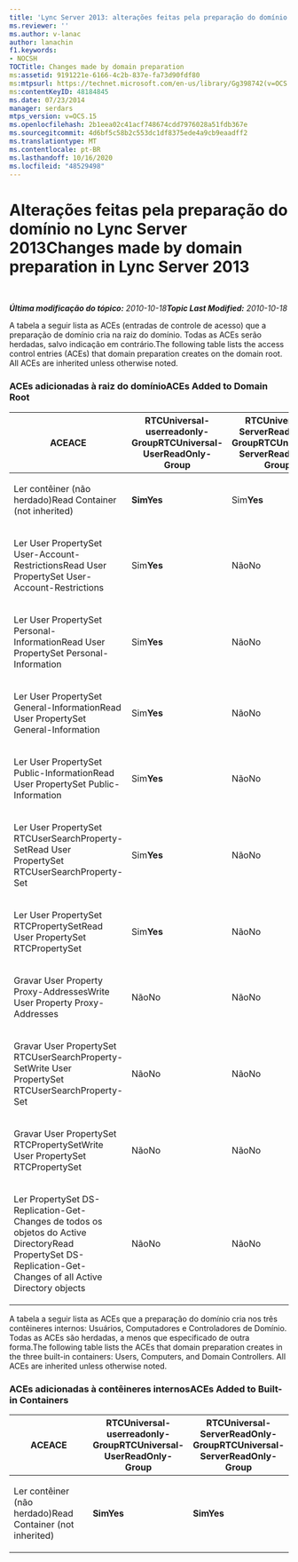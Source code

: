 ```yaml
---
title: 'Lync Server 2013: alterações feitas pela preparação do domínio'
ms.reviewer: ''
ms.author: v-lanac
author: lanachin
f1.keywords:
- NOCSH
TOCTitle: Changes made by domain preparation
ms:assetid: 9191221e-6166-4c2b-837e-fa73d90fdf80
ms:mtpsurl: https://technet.microsoft.com/en-us/library/Gg398742(v=OCS.15)
ms:contentKeyID: 48184845
ms.date: 07/23/2014
manager: serdars
mtps_version: v=OCS.15
ms.openlocfilehash: 2b1eea02c41acf748674cdd7976028a51fdb367e
ms.sourcegitcommit: 4d6bf5c58b2c553dc1df8375ede4a9cb9eaadff2
ms.translationtype: MT
ms.contentlocale: pt-BR
ms.lasthandoff: 10/16/2020
ms.locfileid: "48529498"
---
```

# <a name="changes-made-by-domain-preparation-in-lync-server-2013"></a><span data-ttu-id="32027-102">Alterações feitas pela preparação do domínio no Lync Server 2013</span><span class="sxs-lookup"><span data-stu-id="32027-102">Changes made by domain preparation in Lync Server 2013</span></span>

<div data-xmlns="http://www.w3.org/1999/xhtml">

<div class="topic" data-xmlns="http://www.w3.org/1999/xhtml" data-msxsl="urn:schemas-microsoft-com:xslt" data-cs="https://msdn.microsoft.com/">

<div data-asp="https://msdn2.microsoft.com/asp">



</div>

<div id="mainSection">

<div id="mainBody">

<span> </span>

<span data-ttu-id="32027-103">_**Última modificação do tópico:** 2010-10-18_</span><span class="sxs-lookup"><span data-stu-id="32027-103">_**Topic Last Modified:** 2010-10-18_</span></span>

<span data-ttu-id="32027-p101">A tabela a seguir lista as ACEs (entradas de controle de acesso) que a preparação de domínio cria na raiz do domínio. Todas as ACEs serão herdadas, salvo indicação em contrário.</span><span class="sxs-lookup"><span data-stu-id="32027-p101">The following table lists the access control entries (ACEs) that domain preparation creates on the domain root. All ACEs are inherited unless otherwise noted.</span></span>

<div id="sectionSection0" class="section">

### <a name="aces-added-to-domain-root"></a><span data-ttu-id="32027-106">ACEs adicionadas à raiz do domínio</span><span class="sxs-lookup"><span data-stu-id="32027-106">ACEs Added to Domain Root</span></span>

<table style="width:100%;">
<colgroup>
<col style="width: 16%" />
<col style="width: 16%" />
<col style="width: 16%" />
<col style="width: 16%" />
<col style="width: 16%" />
<col style="width: 16%" />
</colgroup>
<thead>
<tr class="header">
<th><span data-ttu-id="32027-107">ACE</span><span class="sxs-lookup"><span data-stu-id="32027-107">ACE</span></span></th>
<th><span data-ttu-id="32027-108">RTCUniversal-userreadonly-Group</span><span class="sxs-lookup"><span data-stu-id="32027-108">RTCUniversal-UserReadOnly-Group</span></span></th>
<th><span data-ttu-id="32027-109">RTCUniversal-ServerReadOnly-Group</span><span class="sxs-lookup"><span data-stu-id="32027-109">RTCUniversal-ServerReadOnly-Group</span></span></th>
<th><span data-ttu-id="32027-110">RTCUniversal-UserAdmins</span><span class="sxs-lookup"><span data-stu-id="32027-110">RTCUniversal-UserAdmins</span></span></th>
<th><span data-ttu-id="32027-111">RTCHSUniversal-Services</span><span class="sxs-lookup"><span data-stu-id="32027-111">RTCHSUniversal-Services</span></span></th>
<th><span data-ttu-id="32027-112">Authenticated-Users</span><span class="sxs-lookup"><span data-stu-id="32027-112">Authenticated-Users</span></span></th>
</tr>
</thead>
<tbody>
<tr class="odd">
<td><p><span data-ttu-id="32027-113">Ler contêiner (não herdado)</span><span class="sxs-lookup"><span data-stu-id="32027-113">Read Container (not inherited)</span></span></p></td>
<td><p><span data-ttu-id="32027-114"><strong>Sim</strong></span><span class="sxs-lookup"><span data-stu-id="32027-114"><strong>Yes</strong></span></span></p></td>
<td><p><span data-ttu-id="32027-115">Sim</span><span class="sxs-lookup"><span data-stu-id="32027-115"><strong>Yes</strong></span></span></p></td>
<td><p><span data-ttu-id="32027-116">Não</span><span class="sxs-lookup"><span data-stu-id="32027-116">No</span></span></p></td>
<td><p><span data-ttu-id="32027-117">Não</span><span class="sxs-lookup"><span data-stu-id="32027-117">No</span></span></p></td>
<td><p><span data-ttu-id="32027-118">Não</span><span class="sxs-lookup"><span data-stu-id="32027-118">No</span></span></p></td>
</tr>
<tr class="even">
<td><p><span data-ttu-id="32027-119">Ler User PropertySet User-Account-Restrictions</span><span class="sxs-lookup"><span data-stu-id="32027-119">Read User PropertySet User-Account-Restrictions</span></span></p></td>
<td><p><span data-ttu-id="32027-120">Sim</span><span class="sxs-lookup"><span data-stu-id="32027-120"><strong>Yes</strong></span></span></p></td>
<td><p><span data-ttu-id="32027-121">Não</span><span class="sxs-lookup"><span data-stu-id="32027-121">No</span></span></p></td>
<td><p><span data-ttu-id="32027-122">Não</span><span class="sxs-lookup"><span data-stu-id="32027-122">No</span></span></p></td>
<td><p><span data-ttu-id="32027-123">Não</span><span class="sxs-lookup"><span data-stu-id="32027-123">No</span></span></p></td>
<td><p><span data-ttu-id="32027-124">Não</span><span class="sxs-lookup"><span data-stu-id="32027-124">No</span></span></p></td>
</tr>
<tr class="odd">
<td><p><span data-ttu-id="32027-125">Ler User PropertySet Personal-Information</span><span class="sxs-lookup"><span data-stu-id="32027-125">Read User PropertySet Personal-Information</span></span></p></td>
<td><p><span data-ttu-id="32027-126">Sim</span><span class="sxs-lookup"><span data-stu-id="32027-126"><strong>Yes</strong></span></span></p></td>
<td><p><span data-ttu-id="32027-127">Não</span><span class="sxs-lookup"><span data-stu-id="32027-127">No</span></span></p></td>
<td><p><span data-ttu-id="32027-128">Não</span><span class="sxs-lookup"><span data-stu-id="32027-128">No</span></span></p></td>
<td><p><span data-ttu-id="32027-129">Não</span><span class="sxs-lookup"><span data-stu-id="32027-129">No</span></span></p></td>
<td><p><span data-ttu-id="32027-130">Não</span><span class="sxs-lookup"><span data-stu-id="32027-130">No</span></span></p></td>
</tr>
<tr class="even">
<td><p><span data-ttu-id="32027-131">Ler User PropertySet General-Information</span><span class="sxs-lookup"><span data-stu-id="32027-131">Read User PropertySet General-Information</span></span></p></td>
<td><p><span data-ttu-id="32027-132">Sim</span><span class="sxs-lookup"><span data-stu-id="32027-132"><strong>Yes</strong></span></span></p></td>
<td><p><span data-ttu-id="32027-133">Não</span><span class="sxs-lookup"><span data-stu-id="32027-133">No</span></span></p></td>
<td><p><span data-ttu-id="32027-134">Não</span><span class="sxs-lookup"><span data-stu-id="32027-134">No</span></span></p></td>
<td><p><span data-ttu-id="32027-135">Não</span><span class="sxs-lookup"><span data-stu-id="32027-135">No</span></span></p></td>
<td><p><span data-ttu-id="32027-136">Não</span><span class="sxs-lookup"><span data-stu-id="32027-136">No</span></span></p></td>
</tr>
<tr class="odd">
<td><p><span data-ttu-id="32027-137">Ler User PropertySet Public-Information</span><span class="sxs-lookup"><span data-stu-id="32027-137">Read User PropertySet Public-Information</span></span></p></td>
<td><p><span data-ttu-id="32027-138">Sim</span><span class="sxs-lookup"><span data-stu-id="32027-138"><strong>Yes</strong></span></span></p></td>
<td><p><span data-ttu-id="32027-139">Não</span><span class="sxs-lookup"><span data-stu-id="32027-139">No</span></span></p></td>
<td><p><span data-ttu-id="32027-140">Não</span><span class="sxs-lookup"><span data-stu-id="32027-140">No</span></span></p></td>
<td><p><span data-ttu-id="32027-141">Não</span><span class="sxs-lookup"><span data-stu-id="32027-141">No</span></span></p></td>
<td><p><span data-ttu-id="32027-142">Não</span><span class="sxs-lookup"><span data-stu-id="32027-142">No</span></span></p></td>
</tr>
<tr class="even">
<td><p><span data-ttu-id="32027-143">Ler User PropertySet RTCUserSearchProperty-Set</span><span class="sxs-lookup"><span data-stu-id="32027-143">Read User PropertySet RTCUserSearchProperty-Set</span></span></p></td>
<td><p><span data-ttu-id="32027-144">Sim</span><span class="sxs-lookup"><span data-stu-id="32027-144"><strong>Yes</strong></span></span></p></td>
<td><p><span data-ttu-id="32027-145">Não</span><span class="sxs-lookup"><span data-stu-id="32027-145">No</span></span></p></td>
<td><p><span data-ttu-id="32027-146">Não</span><span class="sxs-lookup"><span data-stu-id="32027-146">No</span></span></p></td>
<td><p><span data-ttu-id="32027-147">Não</span><span class="sxs-lookup"><span data-stu-id="32027-147">No</span></span></p></td>
<td><p><span data-ttu-id="32027-148">Sim</span><span class="sxs-lookup"><span data-stu-id="32027-148"><strong>Yes</strong></span></span></p></td>
</tr>
<tr class="odd">
<td><p><span data-ttu-id="32027-149">Ler User PropertySet RTCPropertySet</span><span class="sxs-lookup"><span data-stu-id="32027-149">Read User PropertySet RTCPropertySet</span></span></p></td>
<td><p><span data-ttu-id="32027-150">Sim</span><span class="sxs-lookup"><span data-stu-id="32027-150"><strong>Yes</strong></span></span></p></td>
<td><p><span data-ttu-id="32027-151">Não</span><span class="sxs-lookup"><span data-stu-id="32027-151">No</span></span></p></td>
<td><p><span data-ttu-id="32027-152">Não</span><span class="sxs-lookup"><span data-stu-id="32027-152">No</span></span></p></td>
<td><p><span data-ttu-id="32027-153">Não</span><span class="sxs-lookup"><span data-stu-id="32027-153">No</span></span></p></td>
<td><p><span data-ttu-id="32027-154">Não</span><span class="sxs-lookup"><span data-stu-id="32027-154">No</span></span></p></td>
</tr>
<tr class="even">
<td><p><span data-ttu-id="32027-155">Gravar User Property Proxy-Addresses</span><span class="sxs-lookup"><span data-stu-id="32027-155">Write User Property Proxy-Addresses</span></span></p></td>
<td><p><span data-ttu-id="32027-156">Não</span><span class="sxs-lookup"><span data-stu-id="32027-156">No</span></span></p></td>
<td><p><span data-ttu-id="32027-157">Não</span><span class="sxs-lookup"><span data-stu-id="32027-157">No</span></span></p></td>
<td><p><span data-ttu-id="32027-158">Sim</span><span class="sxs-lookup"><span data-stu-id="32027-158"><strong>Yes</strong></span></span></p></td>
<td><p><span data-ttu-id="32027-159">Não</span><span class="sxs-lookup"><span data-stu-id="32027-159">No</span></span></p></td>
<td><p><span data-ttu-id="32027-160">Não</span><span class="sxs-lookup"><span data-stu-id="32027-160">No</span></span></p></td>
</tr>
<tr class="odd">
<td><p><span data-ttu-id="32027-161">Gravar User PropertySet RTCUserSearchProperty-Set</span><span class="sxs-lookup"><span data-stu-id="32027-161">Write User PropertySet RTCUserSearchProperty-Set</span></span></p></td>
<td><p><span data-ttu-id="32027-162">Não</span><span class="sxs-lookup"><span data-stu-id="32027-162">No</span></span></p></td>
<td><p><span data-ttu-id="32027-163">Não</span><span class="sxs-lookup"><span data-stu-id="32027-163">No</span></span></p></td>
<td><p><span data-ttu-id="32027-164">Sim</span><span class="sxs-lookup"><span data-stu-id="32027-164"><strong>Yes</strong></span></span></p></td>
<td><p><span data-ttu-id="32027-165">Não</span><span class="sxs-lookup"><span data-stu-id="32027-165">No</span></span></p></td>
<td><p><span data-ttu-id="32027-166">Não</span><span class="sxs-lookup"><span data-stu-id="32027-166">No</span></span></p></td>
</tr>
<tr class="even">
<td><p><span data-ttu-id="32027-167">Gravar User PropertySet RTCPropertySet</span><span class="sxs-lookup"><span data-stu-id="32027-167">Write User PropertySet RTCPropertySet</span></span></p></td>
<td><p><span data-ttu-id="32027-168">Não</span><span class="sxs-lookup"><span data-stu-id="32027-168">No</span></span></p></td>
<td><p><span data-ttu-id="32027-169">Não</span><span class="sxs-lookup"><span data-stu-id="32027-169">No</span></span></p></td>
<td><p><span data-ttu-id="32027-170">Sim</span><span class="sxs-lookup"><span data-stu-id="32027-170"><strong>Yes</strong></span></span></p></td>
<td><p><span data-ttu-id="32027-171">Não</span><span class="sxs-lookup"><span data-stu-id="32027-171">No</span></span></p></td>
<td><p><span data-ttu-id="32027-172">Não</span><span class="sxs-lookup"><span data-stu-id="32027-172">No</span></span></p></td>
</tr>
<tr class="odd">
<td><p><span data-ttu-id="32027-173">Ler PropertySet DS-Replication-Get-Changes de todos os objetos do Active Directory</span><span class="sxs-lookup"><span data-stu-id="32027-173">Read PropertySet DS-Replication-Get-Changes of all Active Directory objects</span></span></p></td>
<td><p><span data-ttu-id="32027-174">Não</span><span class="sxs-lookup"><span data-stu-id="32027-174">No</span></span></p></td>
<td><p><span data-ttu-id="32027-175">Não</span><span class="sxs-lookup"><span data-stu-id="32027-175">No</span></span></p></td>
<td><p><span data-ttu-id="32027-176">Não</span><span class="sxs-lookup"><span data-stu-id="32027-176">No</span></span></p></td>
<td><p><span data-ttu-id="32027-177">Sim</span><span class="sxs-lookup"><span data-stu-id="32027-177"><strong>Yes</strong></span></span></p></td>
<td><p><span data-ttu-id="32027-178">Não</span><span class="sxs-lookup"><span data-stu-id="32027-178">No</span></span></p></td>
</tr>
</tbody>
</table>


<span data-ttu-id="32027-p102">A tabela a seguir lista as ACEs que a preparação do domínio cria nos três contêineres internos: Usuários, Computadores e Controladores de Domínio. Todas as ACEs são herdadas, a menos que especificado de outra forma.</span><span class="sxs-lookup"><span data-stu-id="32027-p102">The following table lists the ACEs that domain preparation creates in the three built-in containers: Users, Computers, and Domain Controllers. All ACEs are inherited unless otherwise noted.</span></span>

### <a name="aces-added-to-built-in-containers"></a><span data-ttu-id="32027-181">ACEs adicionadas à contêineres internos</span><span class="sxs-lookup"><span data-stu-id="32027-181">ACEs Added to Built-in Containers</span></span>

<table>
<colgroup>
<col style="width: 33%" />
<col style="width: 33%" />
<col style="width: 33%" />
</colgroup>
<thead>
<tr class="header">
<th><span data-ttu-id="32027-182">ACE</span><span class="sxs-lookup"><span data-stu-id="32027-182">ACE</span></span></th>
<th><span data-ttu-id="32027-183">RTCUniversal-userreadonly-Group</span><span class="sxs-lookup"><span data-stu-id="32027-183">RTCUniversal-UserReadOnly-Group</span></span></th>
<th><span data-ttu-id="32027-184">RTCUniversal-ServerReadOnly-Group</span><span class="sxs-lookup"><span data-stu-id="32027-184">RTCUniversal-ServerReadOnly-Group</span></span></th>
</tr>
</thead>
<tbody>
<tr class="odd">
<td><p><span data-ttu-id="32027-185">Ler contêiner (não herdado)</span><span class="sxs-lookup"><span data-stu-id="32027-185">Read Container (not inherited)</span></span></p></td>
<td><p><span data-ttu-id="32027-186"><strong>Sim</strong></span><span class="sxs-lookup"><span data-stu-id="32027-186"><strong>Yes</strong></span></span></p></td>
<td><p><span data-ttu-id="32027-187"><strong>Sim</strong></span><span class="sxs-lookup"><span data-stu-id="32027-187"><strong>Yes</strong></span></span></p></td>
</tr>
</tbody>
</table>


</div>

</div>

<span> </span>

</div>

</div>

</div>

